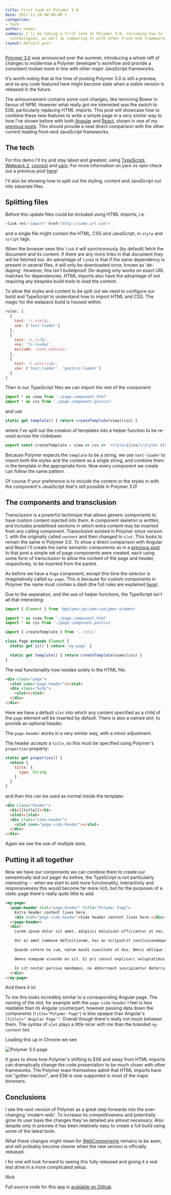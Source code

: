```yaml
---
title: First look at Polymer 3.0
date: 2017-11-10 00:00:00 Z
categories:
- Tech
author: nowen
summary: I'll be taking a first look at Polymer 3.0, including how to integrate other
  technologies, as well as comparing it with other front-end frameworks.
layout: default_post
---
```


[Polymer 3.0](https://www.polymer-project.org/blog/2017-08-22-npm-modules) was announced over the summer, introducing a whole raft of changes to modernise a Polymer developer's workflow and provide a consistent toolset more in line with other major JavaScript frameworks.

It's worth noting that at the time of posting Polymer 3.0 is still a preview, and so any code featured here might become stale when a stable version is released in the future.

The announcement contains some cool changes, like removing Bower in favour of NPM. However what really got me interested was the switch to ES6, particularly replacing HTML imports. This post will showcase how to combine these new features to write a simple page in a very similar way to how I've shown before with both [Angular](https://angular.io/) and [React](https://facebook.github.io/react/), shown in one of my [previous posts](http://blog.scottlogic.com/2017/05/24/creating-semantic-components-in-angular-and-react.html). This should provide a neat direct comparison with the other current leading front-end JavaScript frameworks.

## The tech

For this demo I'll try and stay latest and greatest, using [TypeScript](https://www.typescriptlang.org/), [Webpack 2](https://webpack.js.org/), [cssnext](http://cssnext.io/) and [yarn](https://yarnpkg.com/lang/en/). For more information on yarn vs npm check out a previous post [here](http://blog.scottlogic.com/2017/06/06/does-npm5-deprecate-yarn.html)!

I'll also be showing how to split out the styling, content and JavaScript out into separate files.

## Splitting files

Before this update files could be included using HTML imports, i.e.

~~~javascript
<link rel="import" href="http://some.url.com">
~~~

and a single file might contain the HTML, CSS _and_ JavaScript, in `style` and `script` tags.

When the browser sees this `link` it will synchronously (by default) fetch the document and its content. If there are any more links in that document they will be fetched too. An advantage of `link`s is that if the same dependency is present in several files, it will only be downloaded once, known as 'de-duping'. However, this isn't bulletproof. De-duping only works on exact URL matches for dependencies. HTML imports also have the advantage of not requiring any bespoke build tools to load the content.

To allow the styles and content to be split out we need to configure our build and TypeScript to understand how to import HTML and CSS. The magic for the webpack build is housed within:

~~~javascript
rules: [
  {
    test: /\.html$/,
    use: ['text-loader']
  },
  {
    test: /\.ts?$/,
    use: 'ts-loader',
    exclude: /node_modules/
  },
  {
    test: /\.postcss$/,
    use: ['text-loader', 'postcss-loader']
  }
]
~~~

Then in our TypeScript files we can import the rest of the component:

~~~javascript
import * as view from './page.component.html'
import * as css from './page.component.postcss'
~~~

and use

~~~javascript
static get template() { return createTemplate(view)(css) }
~~~

where I've split out the creation of templates into a helper function to be re-used across the codebase:

~~~javascript
export const createTemplate = view => css => `<style>${css}</style> ${view}`
~~~

Because Polymer expects the `template` to be a string, we use `text-loader` to import both the styles and the content as a single string, and combine them in the template in the appropriate form. Now every component we create can follow the same pattern.

Of course if your preference is to include the content or the styles in with the component's JavaScript that's still possible in Polymer 3.0!

## The components and transclusion

Transclusion is a powerful technique that allows generic components to have custom content injected into them. A component skeleton is written, and includes predefined sections in which extra content may be inserted from any calling component. Transclusion existed in Polymer since version 1, with the originally called `content` and then changed to `slot`. This looks to remain the same in Polymer 3.0. To show a direct comparison with Angular and React I'll create the same semantic components as in a [previous post](http://blog.scottlogic.com/2017/05/24/creating-semantic-components-in-angular-and-react.html). In that post a simple set of page components were created, each using some form of transclusion to allow the content of the page and header, respectively, to be inserted from the parent.

As before we have a `Page` component, except this time the selector is imaginatively called `my-page`. This is because for custom components in Polymer the name must contain a dash (the full rules are explained [here](https://www.polymer-project.org/2.0/docs/devguide/custom-elements)).

Due to the separation, and the use of helper functions, the TypeScript isn't all that interesting:

~~~javascript
import { Element } from '@polymer/polymer/polymer-element'

import * as view from './page.component.html'
import * as css from './page.component.postcss'

import { createTemplate } from '../util'

class Page extends Element {
  static get is() { return 'my-page' }

  static get template() { return createTemplate(view)(css) }
}
~~~

The real functionality now resides solely in the HTML file:

~~~html
<div class="page">
  <slot name="page-header"></slot>
  <div class="body">
    <slot></slot>
  </div>
</div>
~~~

Here we have a default `slot` into which any content specified as a child of the `page` element will be inserted by default. There is also a named slot, to provide an optional header.

The `page-header` works in a very similar way, with a minor adjustment.

The header accepts a `title`, so this must be specified using Polymer's `properties` property:

~~~javascript
static get properties() {
  return {
    title: {
      type: String
    }
  }
}
~~~

and then this can be used as normal inside the template:

~~~html
<div class="header">
  <h1>[[title]]</h1>
  <slot></slot>
  <div class="side-header">
    <slot name="page-side-header"></slot>
  </div>
</div>
~~~

Again we see the use of multiple slots.

## Putting it all together

Now we have our components we can combine them to create our semantically laid out page! As before, the TypeScript is not particularly interesting -- when we start to add more functionality, interactivity and responsiveness this would become far more rich, but for the purposes of a static page there's really quite little to add.

~~~html
<my-page>
  <page-header slot="page-header" title="Polymer Page">
    Extra header content lives here.
    <div slot="page-side-header">Side header content lives here.</div>
  </page-header>
  <div>
    Lorem ipsum dolor sit amet, adipisci maluisset efficiantur ut nec. Ea cum epicuri suscipit appareat. Sit et dico mazim deseruisse, recusabo definitiones mea ne. Ignota accumsan nec ad, cu vel modus senserit dignissim, mel probatus expetenda ei.

    Vel ei amet commune definitionem, has an scripserit conclusionemque. Sit eu autem vivendo ullamcorper, nam an quando partem. Timeam consetetur reprehendunt ut usu, verear singulis mel at. No ius facer partem, vel solum iudico molestiae in. Corrumpit molestiae abhorreant ut per, te magna luptatum sea. At velit labitur vis.

    Quando cetero no cum, natum mundi suavitate at duo. Omnis oblique in cum, eu vix assum nullam. Delicata salutatus ad sit. Vim et veri platonem, per deleniti copiosae singulis id. Vim nobis dicam percipitur id.

    Omnes numquam vivendo ex sit. Ei pri consul explicari voluptatibus, viris vitae te vix. Per meliore repudiandae accommodare id, noster philosophia qui te, ei mei oblique habemus. Dolore epicurei duo no, nam no tamquam eligendi temporibus, ut unum minimum his. Usu et nisl augue.

    In sit noster persius mandamus, ne abhorreant suscipiantur deterruisset sed. Vel cu ceteros imperdiet concludaturque. Has quot definitionem ex. Vel in homero iudicabit euripidis, quo inimicus moderatius ne.
  </div>
</my-page>
~~~

And there it is!

To me this looks incredibly similar to a corresponding Angular page. The naming of the slot, for example with the `page-side-header` I feel is less readable than its Angular counterpart, however passing data down the components (`title="Polymer Page"`) is less opaque than Angular's `[title]="'Angular Page'"`. Overall though there's really not much between them. The syntax of `slot` plays a little nicer with me than the branded `ng-content` too.

Loading this up in Chrome we see

<img src="{{ site.baseurl }}/nowen/assets/polymer3/semantic-components-page-polymer3.jpg" alt="Polymer 3.0 page" />

It goes to show how Polymer's shifting to ES6 and away from HTML imports can dramatically change the code presentation to be much closer with other frameworks. The Polymer team themselves admit that HTML imports have not "gotten traction", and ES6 is now supported in most of the major browsers.

## Conclusions

I see the next version of Polymer as a great step forwards into the ever-changing 'modern web'. To increase its competitiveness and potentially grow its user base the changes they've detailed are almost necessary. Also despite only in preview it has been relatively easy to create a full build using some of the latest tools.

What these changes might mean for [WebComponents](https://www.webcomponents.org/introduction) remains to be seen, and will probably become clearer when the new version is officially released.

I for one will look forward to seeing this fully released and giving it a real test drive in a more complicated setup.


Nick


Full source code for this app is [available on Github](https://github.com/owennw/polymer3-semantic-component).
